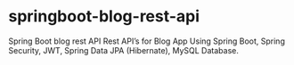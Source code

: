 # springboot-blog-rest-api
Spring Boot blog rest API
Rest API’s for Blog App Using Spring Boot, Spring Security, JWT, Spring Data JPA (Hibernate), MySQL Database.

